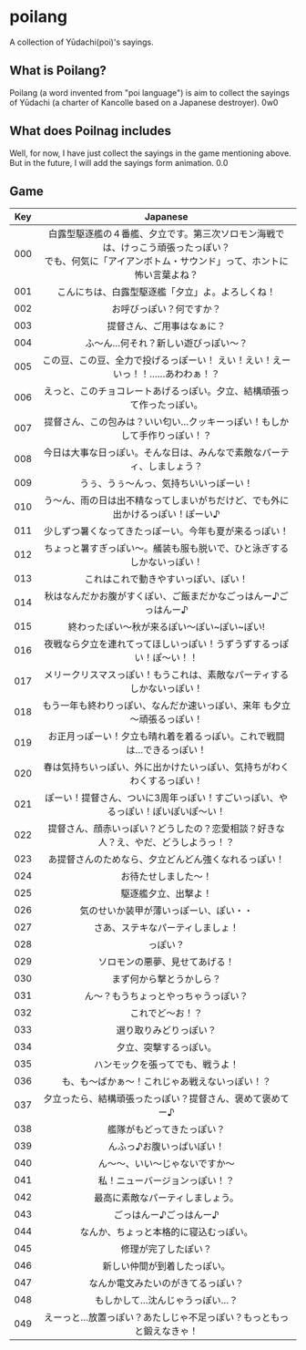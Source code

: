 # poilang
A collection of Yūdachi(poi)'s sayings.
## What is Poilang?
Poilang (a word invented from "poi language") is aim to collect the sayings of Yūdachi (a charter of Kancolle based on a Japanese destroyer). 0w0
## What does Poilnag includes
Well, for now, I have just collect the sayings in the game mentioning above. But in the future, I will add the sayings form animation. 0.0

## Game
Key|Japanese
---|:---:
000|白露型駆逐艦の４番艦、夕立です。第三次ソロモン海戦では、けっこう頑張ったっぽい？<br>でも、何気に「アイアンボトム・サウンド」って、ホントに怖い言葉よね？
001|こんにちは、白露型駆逐艦「夕立」よ。よろしくね！
002|お呼びっぽい？何ですか？
003|提督さん、ご用事はなぁに？
004|ふ～ん…何それ？新しい遊びっぽい～？
005|この豆、この豆、全力で投げるっぽーい！ えい！えい！えーいっ！！……あわわぁ！？
006|えっと、このチョコレートあげるっぽい。夕立、結構頑張って作ったっぽい。
007|提督さん、この包みは？いい匂い…クッキーっぽい！もしかして手作りっぽい！？
008|今日は大事な日っぽい。そんな日は、みんなで素敵なパーティ、しましょう？
009|うぅ、うぅ～んっ、気持ちいいっぽーい！
010|う～ん、雨の日は出不精なってしまいがちだけど、でも外に出かけるっぽい！ぽーい♪
011|少しずつ暑くなってきたっぽーい。今年も夏が来るっぽい！
012|ちょっと暑すぎっぽい～。艤装も服も脱いで、ひと泳ぎするしかないっぽい！
013|これはこれで動きやすいっぽい、ぽい！
014|秋はなんだかお腹がすくぽい、ご飯まだかなごっはんー♪ごっはんー♪
015|終わったぽい～秋が来るぽい～ぽい~ぽい~ぽい!
016|夜戦なら夕立を連れてってほしいっぽい！うずうずするっぽい！ぽ～い！！
017|メリークリスマスっぽい！もうこれは、素敵なパーティするしかないっぽい！
018|もう一年も終わりっぽい、なんだか速いっぽい、来年 も夕立～頑張るっぽい！
019|お正月っぽーい！夕立も晴れ着を着るっぽい。これで戦闘は…できるっぽい！
020|春は気持ちいっぽい、外に出かけたいっぽい、気持ちがわくわくするっぽい！
021|ぽーい！提督さん、ついに3周年っぽい！すごいっぽい、やるっぽい！ぽいぽいぽ～い！
022|提督さん、顔赤いっぽい？どうしたの？恋愛相談？好きな人？え、やだ、どうしようっ！？
023|あ提督さんのためなら、夕立どんどん強くなれるっぽい！
024|お待たせしました～！
025|駆逐艦夕立、出撃よ！
026|気のせいか装甲が薄いっぽーい、ぽい・・
027|さあ、ステキなパーティしましょ！
028|っぽい？
029|ソロモンの悪夢、見せてあげる！
030|まず何から撃とうかしら？
031|ん～？もうちょっとやっちゃうっぽい？
032|これでど～お！？
033|選り取りみどりっぽい？
034|夕立、突撃するっぽい。
035|ハンモックを張ってでも、戦うよ！
036|も、も～ばかぁ～！これじゃあ戦えないっぽい！？
037|夕立ったら、結構頑張ったっぽい？提督さん、褒めて褒めてー♪
038|艦隊がもどってきたっぽい？
039|んふっ♪お腹いっぱいぽい！
040|ん～～、いい～じゃないですか～
041|私！ニューバージョンっぽい！？
042|最高に素敵なパーティしましょう。
043|ごっはんー♪ごっはんー♪
044|なんか、ちょっと本格的に寝込むっぽい。
045|修理が完了したぽい？
046|新しい仲間が到着したっぽい。
047|なんか電文みたいのがきてるっぽい？
048|もしかして…沈んじゃうっぽい…？
049|えーっと…放置っぽい？あたしじゃ不足っぽい？もっともっと鍛えなきゃ！
